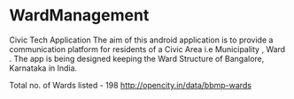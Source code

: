 # WardManagement
Civic Tech Application
The aim of this android application is to provide a communication platform for residents of a Civic Area i.e Municipality , Ward .
The app is being designed keeping the Ward Structure of Bangalore, Karnataka in India.

Total no. of Wards listed - 198
http://opencity.in/data/bbmp-wards
